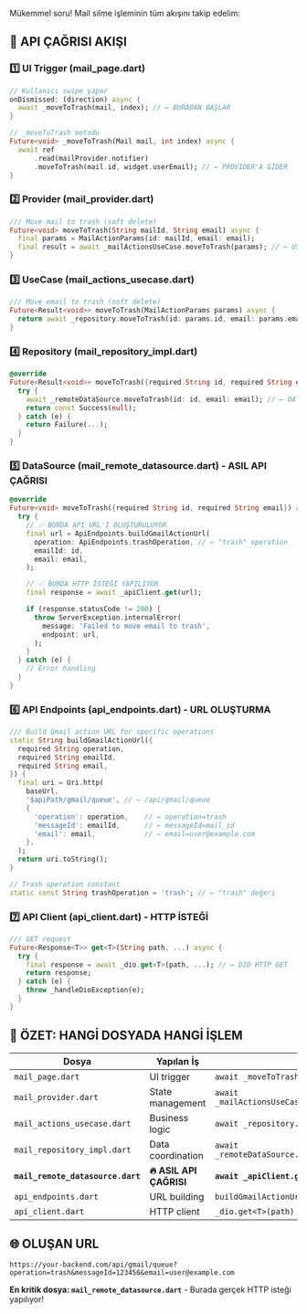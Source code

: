 Mükemmel soru! Mail silme işleminin tüm akışını takip edelim:

## 🔄 **API ÇAĞRISI AKIŞI**

### **1️⃣ UI Trigger (mail_page.dart)**
```dart
// Kullanıcı swipe yapar
onDismissed: (direction) async {
  await _moveToTrash(mail, index); // ← BURADAN BAŞLAR
}

// _moveToTrash metodu
Future<void> _moveToTrash(Mail mail, int index) async {
  await ref
      .read(mailProvider.notifier)
      .moveToTrash(mail.id, widget.userEmail); // ← PROVIDER'A GİDER
}
```

### **2️⃣ Provider (mail_provider.dart)**
```dart
/// Move mail to trash (soft delete)
Future<void> moveToTrash(String mailId, String email) async {
  final params = MailActionParams(id: mailId, email: email);
  final result = await _mailActionsUseCase.moveToTrash(params); // ← USECASE'E GİDER
}
```

### **3️⃣ UseCase (mail_actions_usecase.dart)**
```dart
/// Move email to trash (soft delete)
Future<Result<void>> moveToTrash(MailActionParams params) async {
  return await _repository.moveToTrash(id: params.id, email: params.email); // ← REPOSITORY'E GİDER
}
```

### **4️⃣ Repository (mail_repository_impl.dart)**
```dart
@override
Future<Result<void>> moveToTrash({required String id, required String email}) async {
  try {
    await _remoteDataSource.moveToTrash(id: id, email: email); // ← DATASOURCE'A GİDER
    return const Success(null);
  } catch (e) {
    return Failure(...);
  }
}
```

### **5️⃣ DataSource (mail_remote_datasource.dart)** - **ASIL API ÇAĞRISI**
```dart
@override
Future<void> moveToTrash({required String id, required String email}) async {
  try {
    // ✅ BURDA API URL'İ OLUŞTURULUYOR
    final url = ApiEndpoints.buildGmailActionUrl(
      operation: ApiEndpoints.trashOperation, // ← "trash" operation
      emailId: id,
      email: email,
    );

    // ✅ BURDA HTTP İSTEĞİ YAPILIYOR
    final response = await _apiClient.get(url);

    if (response.statusCode != 200) {
      throw ServerException.internalError(
        message: 'Failed to move email to trash',
        endpoint: url,
      );
    }
  } catch (e) {
    // Error handling
  }
}
```

### **6️⃣ API Endpoints (api_endpoints.dart)** - **URL OLUŞTURMA**
```dart
/// Build Gmail action URL for specific operations
static String buildGmailActionUrl({
  required String operation,
  required String emailId,
  required String email,
}) {
  final uri = Uri.http(
    baseUrl,
    '$apiPath/gmail/queue', // ← /api/gmail/queue
    {
      'operation': operation,    // ← operation=trash
      'messageId': emailId,      // ← messageId=mail_id
      'email': email,            // ← email=user@example.com
    },
  );
  return uri.toString();
}

// Trash operation constant
static const String trashOperation = 'trash'; // ← "trash" değeri
```

### **7️⃣ API Client (api_client.dart)** - **HTTP İSTEĞİ**
```dart
/// GET request
Future<Response<T>> get<T>(String path, ...) async {
  try {
    final response = await _dio.get<T>(path, ...); // ← DIO HTTP GET
    return response;
  } catch (e) {
    throw _handleDioException(e);
  }
}
```

## 🎯 **ÖZET: HANGİ DOSYADA HANGİ İŞLEM**

| **Dosya** | **Yapılan İş** | **Kod** |
|-----------|----------------|---------|
| `mail_page.dart` | UI trigger | `await _moveToTrash(mail, index)` |
| `mail_provider.dart` | State management | `await _mailActionsUseCase.moveToTrash(params)` |
| `mail_actions_usecase.dart` | Business logic | `await _repository.moveToTrash(...)` |
| `mail_repository_impl.dart` | Data coordination | `await _remoteDataSource.moveToTrash(...)` |
| **`mail_remote_datasource.dart`** | **🔥 ASIL API ÇAĞRISI** | **`await _apiClient.get(url)`** |
| `api_endpoints.dart` | URL building | `buildGmailActionUrl(operation: "trash")` |
| `api_client.dart` | HTTP client | `_dio.get<T>(path)` |

## 🌐 **OLUŞAN URL**

```
https://your-backend.com/api/gmail/queue?operation=trash&messageId=123456&email=user@example.com
```

**En kritik dosya: `mail_remote_datasource.dart`** - Burada gerçek HTTP isteği yapılıyor!